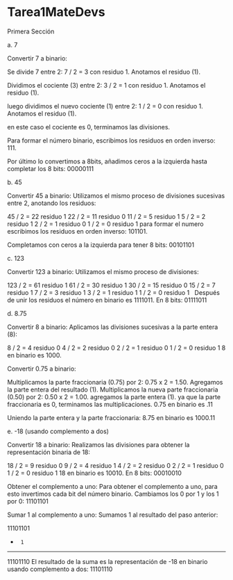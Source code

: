 # Tarea1MateDevs

Primera Sección

a. 7

Convertir 7 a binario:

Se divide 7 entre 2: 7 / 2 = 3 con residuo 1. Anotamos el residuo (1).

Dividimos el cociente (3) entre 2: 3 / 2 = 1 con residuo 1. Anotamos el residuo (1).

luego dividimos el nuevo cociente (1) entre 2: 1 / 2 = 0 con residuo 1. Anotamos el residuo (1).

en este caso el cociente es 0, terminamos las divisiones.

Para formar el número binario, escribimos los residuos en orden inverso: 111.

Por último lo convertimos a 8bits, añadimos ceros a la izquierda hasta completar los 8 bits: 00000111

b. 45

Convertir 45 a binario:  Utilizamos el mismo proceso de divisiones sucesivas entre 2, anotando los residuos:

45 / 2 = 22 residuo 1
22 / 2 = 11 residuo 0
11 / 2 = 5 residuo 1
5 / 2 = 2 residuo 1
2 / 2 = 1 residuo 0
1 / 2 = 0 residuo 1
para formar el numero escribimos los residuos en orden inverso: 101101.

Completamos con ceros a la izquierda para tener 8 bits: 00101101

c. 123

Convertir 123 a binario:  Utilizamos el mismo proceso de divisiones:

123 / 2 = 61 residuo 1
61 / 2 = 30 residuo 1
30 / 2 = 15 residuo 0
15 / 2 = 7 residuo 1
7 / 2 = 3 residuo 1
3 / 2 = 1 residuo 1
1 / 2 = 0 residuo 1   
Después de unir los residuos el número en binario es 1111011. 
En 8 bits: 01111011

d. 8.75

Convertir 8 a binario:  Aplicamos las divisiones sucesivas a la parte entera (8):

8 / 2 = 4 residuo 0
4 / 2 = 2 residuo 0
2 / 2 = 1 residuo 0
1 / 2 = 0 residuo 1
8 en binario es 1000.

Convertir 0.75 a binario:

Multiplicamos la parte fraccionaria (0.75) por 2: 0.75 x 2 = 1.50. Agregamos la parte entera del resultado (1).
Multiplicamos la nueva parte fraccionaria (0.50) por 2: 0.50 x 2 = 1.00. agregamos la parte entera (1).
ya que la parte fraccionaria es 0, terminamos las multiplicaciones.
0.75 en binario es .11

Uniendo la parte entera y la parte fraccionaria: 8.75 en binario es 1000.11

e. -18 (usando complemento a dos)

Convertir 18 a binario:  Realizamos las divisiones para obtener la representación binaria de 18:

18 / 2 = 9 residuo 0
9 / 2 = 4 residuo 1
4 / 2 = 2 residuo 0
2 / 2 = 1 residuo 0
1 / 2 = 0 residuo 1
18 en binario es 10010. 
En 8 bits: 00010010

Obtener el complemento a uno:  Para obtener el complemento a uno, para esto invertimos cada bit del número binario. Cambiamos los 0 por 1 y los 1 por 0:  11101101

Sumar 1 al complemento a uno:  Sumamos 1 al resultado del paso anterior:

11101101
+      1
---------
11101110 
El resultado de la suma es la representación de -18 en binario usando complemento a dos: 11101110

